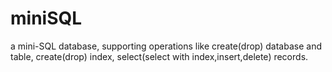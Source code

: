 # miniSQL
a mini-SQL database, supporting operations like create(drop) database and table, create(drop) index, select(select with index,insert,delete) records.
